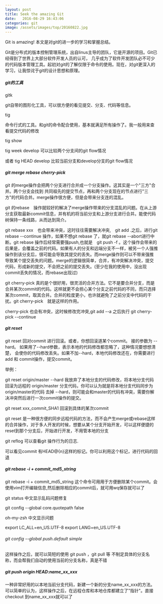```yaml
---
layout: post
title: Seek the amazing Git
date:   2016-08-29 16:43:06
categories: git
image: /assets/images/top/20160822.jpg
---
```



Git is amazing! 本文是对git的进一步的学习和掌握总结。

Git是分布式的版本控制管理系统，出自linus主导的团队，它是开源的项目。Git已经得到了世界上大部分软件开发人员的认可，
几乎成为了软件开发团队必不可少的代码版本管理工具。起初对git的了解仅限于命令的使用。现在，对git更深入的学习，让我惊诧于git的设计思想和原理。

##### git的工具

gitk

git自带的图形化工具，可以很方便的看见提交、分支、代码等信息。

tig

命令行式的工具。和git的命令配合使用，基本就满足所有操作了。我一般用来查看提交代码的修改

tig show

tig week develop 可以比较两个分支间的git flow情况

或者 tig HEAD develop 比较当前分支和develop分支的git flow情况

##### git merge rebase cherry-pick

git 的merge操作会把两个分支进行合并成一个分支操作。这其实是一个"三方"合并。两个分支会找到
共同祖先的提交节点，再和两个分支现在的节点进行"三方"的代码合并。merge操作很方便，但是会带来分支连的混乱。

git 的rebase　操作就较好的解决了merge操作带来的分支混乱的问题。在从上游分支获取最新commit信息，并有机的将当前分支和上游分支进行合并。能使代码树保持一条线路，从而达到简介。

git rebase xxx　也会带来冲突，这时往往需要解决冲突,　git add .之后，进行git rebase --continue 操作，如果不想git rebase 了，就git rebase --abort进行中断。git rebase 操作后经常需要强push,也就是　git push -f 。这个操作会带来的后果是，会覆盖之前的代码。如果有人的分支和远端分支不一样，被另一个人强推操作到该分支后，很可能会导致其提交的丢失。而merge操作则可以不带来强推导致某个提交丢失的问题。merge的逻辑很简单，合并，有冲突解决冲突，提交代码，形成新的提交，不会把之前的提交丢失。(至少在我的使用中，没出现commit丢失的情况，而rebase出现过)

git cherry-pick 真的是个很好用，很灵活的合并方法。它不是要合并分支，而是合并某次commit的代码。这样就更不会担心某个分支之前代码的不同，而只选择某次commit，取其合并。合并的粒度更小，也许就避免了之前分支中代码的干扰。git cherry-pick　就是这样的作用。

cherry-pick 也会有冲突，这时候修改完冲突,git add --a 之后执行 git cherry-pick --continue

##### git reset

git reset 回对commit 进行回滚。或者，你想回滚道某个commit。 接的参数为 --hard。 如果用了--hard参数，表示本地的代码修改都忽略了，这种情况要想想清楚，
会使你的代码修改丢失。如果不加--hard，本地代码修改还在，你需要进行 add 和 commit操作，提交commit。

举例：

git reset origin/master --hard  我放弃了本地分支的代码修改，将本地分支代码回滚为远程的 origin/master 分支代码，你可以认为就是将本地分支代码同步为origin/master的代码
去掉 --hard，则可能会和master的代码有冲突，需要你解决冲突然后进行一次commit操作的提交。

git reset xxx_commit_SHA1 回滚到具体的某次commit

git reset 是一种很方便的同步远程代码的方法，而不会产生merge或rebase这样的合并操作，对于多人开发的时候，想要从某个分支开始开发，可以这样便捷的reset到那个分支后，开始进行开发，不用管本地的分支

git reflog 可以查看git 操作行为的日志.

可以看见commit 有HEAD@{n}这样的标记。你可以利用这个标记，进行代码的回退

##### git rebase -i + commit_md5_string
git rebase -i + commit_md5_string 这个命令可用用于方便删除某个commit。会使用vim打开编辑信息,然后删除相应的commit后，就可用wq保存就可以了

git status 中文显示乱码问题修复

git config --global core.quotepath false

oh-my-zsh 中文显示问题

export LC_ALL=en_US.UTF-8
export LANG=en_US.UTF-8

###### git config --global push.default simple

这样操作之后，就可以简短的使用 git push ，git pull 等 不制定具体的分支名称，而会帮我们自动的使用当前的分支名称，真是不错

##### git push origin HEAD:name_xx_xxx
一种非常好用的以本地当前分支代码，新建一个新的分支name_xx_xxx的方法。可以简单的认为，这样操作之后，在远程仓库和本地仓库都建立了"指针"。直接checkout 到name_xx_xxx就可以了
